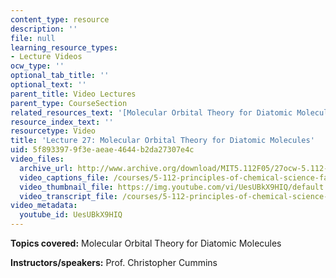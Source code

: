 ```yaml
---
content_type: resource
description: ''
file: null
learning_resource_types:
- Lecture Videos
ocw_type: ''
optional_tab_title: ''
optional_text: ''
parent_title: Video Lectures
parent_type: CourseSection
related_resources_text: '[Molecular Orbital Theory for Diatomic Molecules (PDF)](resources/lecture27)'
resource_index_text: ''
resourcetype: Video
title: 'Lecture 27: Molecular Orbital Theory for Diatomic Molecules'
uid: 5f893397-9f3e-aeae-4644-b2da27307e4c
video_files:
  archive_url: http://www.archive.org/download/MIT5.112F05/27ocw-5.112-18nov2005-220k.mp4
  video_captions_file: /courses/5-112-principles-of-chemical-science-fall-2005/d589e74fee69573099dc3429a645ed4c_UesUBkX9HIQ.vtt
  video_thumbnail_file: https://img.youtube.com/vi/UesUBkX9HIQ/default.jpg
  video_transcript_file: /courses/5-112-principles-of-chemical-science-fall-2005/80a08db5b8a456c06ea66a576051b2c8_UesUBkX9HIQ.pdf
video_metadata:
  youtube_id: UesUBkX9HIQ
---
```


**Topics covered:** Molecular Orbital Theory for Diatomic Molecules

**Instructors/speakers:** Prof. Christopher Cummins